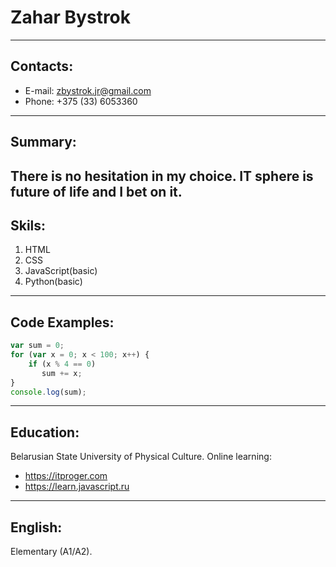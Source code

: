 # **Zahar Bystrok**
---
## Contacts:
* E-mail: zbystrok.jr@gmail.com
* Phone: +375 (33) 6053360
---
## Summary:
There is no hesitation in my choice. IT sphere is future of life and I bet on it.
---
## Skils:
1. HTML
2. CSS
3. JavaScript(basic)
4. Python(basic)
---
## Code Examples:
```JavaScript
var sum = 0;
for (var x = 0; x < 100; x++) {
    if (x % 4 == 0)
       sum += x;
}
console.log(sum);
```
---
## Education:
Belarusian State University of Physical Culture.
Online learning:
* https://itproger.com
* https://learn.javascript.ru       
---
## English:
Elementary (A1/A2).
